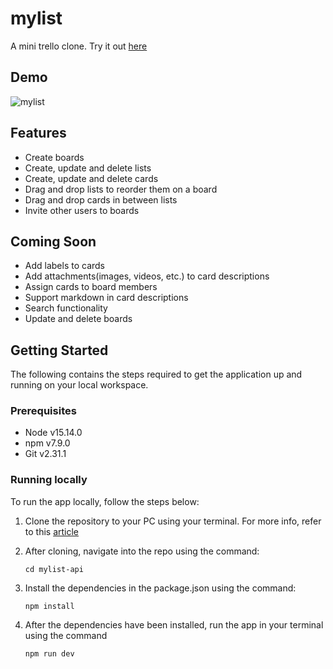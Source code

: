 # mylist
A mini trello clone. Try it out [here](https://mylist-app.netlify.app)


## Demo
![mylist](https://user-images.githubusercontent.com/55158465/122650039-92fec800-d128-11eb-9d39-0972217c16c0.gif)

## Features
- Create boards
- Create, update and delete lists
- Create, update and delete cards
- Drag and drop lists to reorder them on a board
- Drag and drop cards in between lists
- Invite other users to boards

## Coming Soon
- Add labels to cards
- Add attachments(images, videos, etc.) to card descriptions
- Assign cards to board members
- Support markdown in card descriptions
- Search functionality
- Update and delete boards

## Getting Started
The following contains the steps required to get the application up and running on your local workspace.

### Prerequisites
- Node v15.14.0
- npm v7.9.0
- Git v2.31.1

### Running locally

To run the app locally, follow the steps below:

1. Clone the repository to your PC using your terminal. For more info, refer to this [article](https://docs.github.com/en/github/creating-cloning-and-archiving-repositories/cloning-a-repository-from-github/cloning-a-repository)

2. After cloning, navigate into the repo using the command:
   ```
   cd mylist-api
   ```

3. Install the dependencies in the package.json using the command: 
   ```
   npm install
   ```

5. After the dependencies have been installed, run the app in your terminal using the command 
   ```
   npm run dev
   ```

